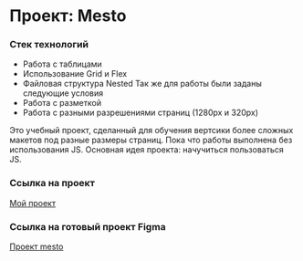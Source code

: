 # Проект: Mesto
### Стек технологий 
* Работа с таблицами 
* Использование Grid и Flex
* Файловая структура Nested 
Так же для работы были заданы следующие условия
* Работа с разметкой
* Работа с разными разрешениями страниц (1280px и 320px)

Это учебный проект, сделанный для обучения вертсики более сложных макетов под разные размеры страниц.
Пока что работы выполнена без использования JS.
Основная идея проекта: начучиться пользоваться JS.

### Ссылка на проект
[Мой проект](https://mtimofey.github.io/mesto-project-bootcamp/)
### Ссылка на готовый проект Figma
[Проект mesto](https://www.figma.com/file/2cn9N9jSkmxD84oJik7xL7/JavaScript.-Sprint-4?node-id=28212%3A155&t=8pQnaChwwx7re8vT-0)